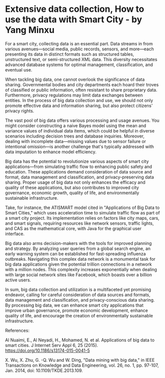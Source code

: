 #  Extensive data collection, How to use the data with Smart City - by Yang Minxu

For a smart city, collecting data is an essential part. Data streams in from various avenues—social media, public records, sensors, and more—each presenting its data in distinct formats such as structured tables, unstructured text, or semi-structured XML data. This diversity necessitates advanced database systems for optimal management, classification, and eventual use.
 
When tackling big data, one cannot overlook the significance of data sharing. Governmental bodies and city departments each hoard their troves of classified or public information, often resistant to share proprietary data. Furthermore, privacy regulations may limit data exchanges between entities. In the process of big data collection and use, we should not only promote effective data and information sharing, but also protect citizens' privacy rights.
 
The vast pool of big data offers various processing and usage avenues. You might consider constructing a naive Bayes model using the mean and variance values of individual data items, which could be helpful in diverse scenarios including decision trees and database inquiries. Moreover, dealing with incomplete data—missing values due to sensor failure or intentional omission—is another challenge that's typically addressed with data imputation to enhance model efficiency.
 
Big data has the potential to revolutionize various aspects of smart city applications—from simulating traffic flow to enhancing public safety and education. These applications demand consideration of data source and format, data management and classification, and privacy-preserving data sharing. Proper usage of big data not only enhances the efficacy and quality of these applications, but also contributes to improved city governance, economic growth, quality of life, and environmentally sustainable infrastructure.
 
Take, for instance, the ATISMART model cited in "Applications of Big Data to Smart Cities," which uses acceleration time to simulate traffic flow as part of a smart city project. Its implementation relies on factors like city maps, cars, and smart signals, requiring resources like network sensors, traffic lights, and CAS as the mathematical core, with Java for the graphical user interface.
 
Big data also arms decision-makers with the tools for improved planning and strategy. By analyzing user queries from a global search engine, an early warning system can be established for fast-spreading influenza outbreaks. Navigating this complex data network is a monumental task for big data applications given the potential trillion connections in a network with a million nodes. This complexity increases exponentially when dealing with large social network sites like Facebook, which boasts over a billion active users.
 
In sum, big data collection and utilization is a multifaceted yet promising endeavor, calling for careful consideration of data sources and formats, data management and classification, and privacy-conscious data sharing. By processing big data, we can enhance smart city applications that improve urban governance, promote economic development, enhance quality of life, and encourage the creation of environmentally sustainable infrastructure.
 
References:

Al Nuaimi, E., Al Neyadi, H., Mohamed, N. et al. Applications of big data to smart cities. J Internet Serv Appl 6, 25 (2015). https://doi.org/10.1186/s13174-015-0041-5
 
X. Wu, X. Zhu, G. -Q. Wu and W. Ding, "Data mining with big data," in IEEE Transactions on Knowledge and Data Engineering, vol. 26, no. 1, pp. 97-107, Jan. 2014, doi: 10.1109/TKDE.2013.109.
